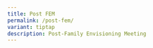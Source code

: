 ```yaml
---
title: Post FEM
permalink: /post-fem/
variant: tiptap
description: Post-Family Envisioning Meeting
---
```

